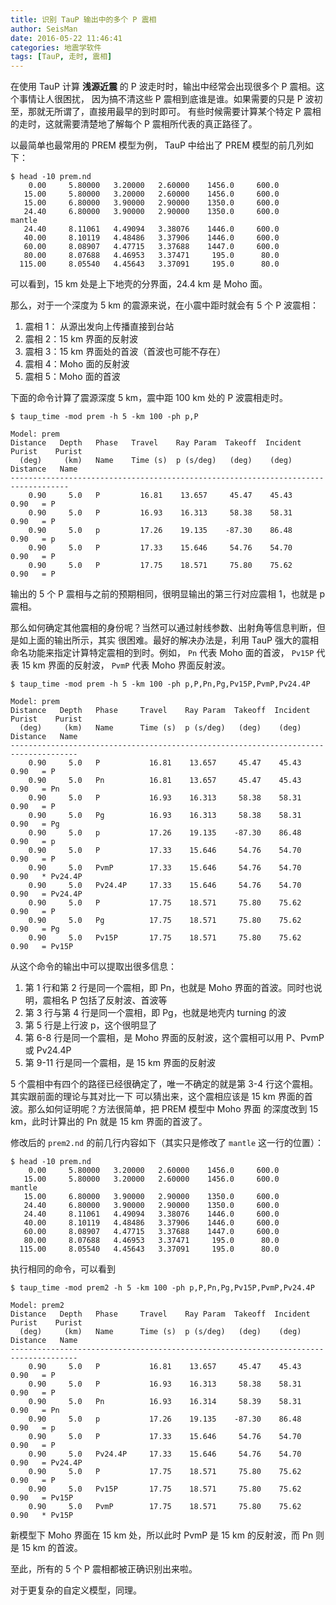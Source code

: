 ```yaml
---
title: 识别 TauP 输出中的多个 P 震相
author: SeisMan
date: 2016-05-22 11:46:41
categories: 地震学软件
tags: [TauP, 走时, 震相]
---
```


在使用 TauP 计算 **浅源近震** 的 P 波走时时，输出中经常会出现很多个 P 震相。这个事情让人很困扰，
因为搞不清这些 P 震相到底谁是谁。如果需要的只是 P 波初至，那就无所谓了，直接用最早的到时即可。
有些时候需要计算某个特定 P 震相的走时，这就需要清楚地了解每个 P 震相所代表的真正路径了。

<!--more-->

以最简单也最常用的 PREM 模型为例， TauP 中给出了 PREM 模型的前几列如下：

    $ head -10 prem.nd
        0.00     5.80000   3.20000   2.60000    1456.0     600.0
       15.00     5.80000   3.20000   2.60000    1456.0     600.0
       15.00     6.80000   3.90000   2.90000    1350.0     600.0
       24.40     6.80000   3.90000   2.90000    1350.0     600.0
    mantle
       24.40     8.11061   4.49094   3.38076    1446.0     600.0
       40.00     8.10119   4.48486   3.37906    1446.0     600.0
       60.00     8.08907   4.47715   3.37688    1447.0     600.0
       80.00     8.07688   4.46953   3.37471     195.0      80.0
      115.00     8.05540   4.45643   3.37091     195.0      80.0


可以看到，15 km 处是上下地壳的分界面，24.4 km 是 Moho 面。

那么，对于一个深度为 5 km 的震源来说，在小震中距时就会有 5 个 P 波震相：

1. 震相 1： 从源出发向上传播直接到台站
2. 震相 2：15 km 界面的反射波
3. 震相 3：15 km 界面处的首波（首波也可能不存在）
4. 震相 4：Moho 面的反射波
5. 震相 5：Moho 面的首波


下面的命令计算了震源深度 5 km，震中距 100 km 处的 P 波震相走时。

    $ taup_time -mod prem -h 5 -km 100 -ph p,P

    Model: prem
    Distance   Depth   Phase   Travel    Ray Param  Takeoff  Incident  Purist    Purist
      (deg)     (km)   Name    Time (s)  p (s/deg)   (deg)    (deg)   Distance   Name
    -----------------------------------------------------------------------------------
        0.90     5.0   P         16.81    13.657     45.47    45.43     0.90   = P
        0.90     5.0   P         16.93    16.313     58.38    58.31     0.90   = P
        0.90     5.0   p         17.26    19.135    -87.30    86.48     0.90   = p
        0.90     5.0   P         17.33    15.646     54.76    54.70     0.90   = P
        0.90     5.0   P         17.75    18.571     75.80    75.62     0.90   = P

输出的 5 个 P 震相与之前的预期相同，很明显输出的第三行对应震相 1，也就是 p 震相。

那么如何确定其他震相的身份呢？当然可以通过射线参数、出射角等信息判断，但是如上面的输出所示，其实
很困难。最好的解决办法是，利用 TauP 强大的震相命名功能来指定计算特定震相的到时。例如， `Pn` 代表
Moho 面的首波， `Pv15P` 代表 15 km 界面的反射波， `PvmP` 代表 Moho 界面反射波。

    $ taup_time -mod prem -h 5 -km 100 -ph p,P,Pn,Pg,Pv15P,PvmP,Pv24.4P

    Model: prem
    Distance   Depth   Phase     Travel    Ray Param  Takeoff  Incident  Purist    Purist
      (deg)     (km)   Name      Time (s)  p (s/deg)   (deg)    (deg)   Distance   Name
    -------------------------------------------------------------------------------------
        0.90     5.0   P           16.81    13.657     45.47    45.43     0.90   = P
        0.90     5.0   Pn          16.81    13.657     45.47    45.43     0.90   = Pn
        0.90     5.0   P           16.93    16.313     58.38    58.31     0.90   = P
        0.90     5.0   Pg          16.93    16.313     58.38    58.31     0.90   = Pg
        0.90     5.0   p           17.26    19.135    -87.30    86.48     0.90   = p
        0.90     5.0   P           17.33    15.646     54.76    54.70     0.90   = P
        0.90     5.0   PvmP        17.33    15.646     54.76    54.70     0.90   * Pv24.4P
        0.90     5.0   Pv24.4P     17.33    15.646     54.76    54.70     0.90   = Pv24.4P
        0.90     5.0   P           17.75    18.571     75.80    75.62     0.90   = P
        0.90     5.0   Pg          17.75    18.571     75.80    75.62     0.90   = Pg
        0.90     5.0   Pv15P       17.75    18.571     75.80    75.62     0.90   = Pv15P


从这个命令的输出中可以提取出很多信息：

1. 第 1 行和第 2 行是同一个震相，即 Pn，也就是 Moho 界面的首波。同时也说明，震相名 P 包括了反射波、首波等
2. 第 3 行与第 4 行是同一个震相，即 Pg，也就是地壳内 turning 的波
3. 第 5 行是上行波 p，这个很明显了
4. 第 6-8 行是同一个震相，是 Moho 界面的反射波，这个震相可以用 P、PvmP 或 Pv24.4P
5. 第 9-11 行是同一个震相，是 15 km 界面的反射波

5 个震相中有四个的路径已经很确定了，唯一不确定的就是第 3-4 行这个震相。其实跟前面的理论与其对比一下
可以猜出来，这个震相应该是 15 km 界面的首波。那么如何证明呢？方法很简单，把 PREM 模型中 Moho 界面
的深度改到 15 km，此时计算出的 Pn 就是 15 km 界面的首波了。

修改后的 `prem2.nd` 的前几行内容如下（其实只是修改了 `mantle` 这一行的位置）：

    $ head -10 prem.nd
        0.00     5.80000   3.20000   2.60000    1456.0     600.0
       15.00     5.80000   3.20000   2.60000    1456.0     600.0
    mantle
       15.00     6.80000   3.90000   2.90000    1350.0     600.0
       24.40     6.80000   3.90000   2.90000    1350.0     600.0
       24.40     8.11061   4.49094   3.38076    1446.0     600.0
       40.00     8.10119   4.48486   3.37906    1446.0     600.0
       60.00     8.08907   4.47715   3.37688    1447.0     600.0
       80.00     8.07688   4.46953   3.37471     195.0      80.0
      115.00     8.05540   4.45643   3.37091     195.0      80.0

执行相同的命令，可以看到

    $ taup_time -mod prem2 -h 5 -km 100 -ph p,P,Pn,Pg,Pv15P,PvmP,Pv24.4P

    Model: prem2
    Distance   Depth   Phase     Travel    Ray Param  Takeoff  Incident  Purist    Purist
      (deg)     (km)   Name      Time (s)  p (s/deg)   (deg)    (deg)   Distance   Name
    -------------------------------------------------------------------------------------
        0.90     5.0   P           16.81    13.657     45.47    45.43     0.90   = P
        0.90     5.0   P           16.93    16.313     58.38    58.31     0.90   = P
        0.90     5.0   Pn          16.93    16.314     58.39    58.31     0.90   = Pn
        0.90     5.0   p           17.26    19.135    -87.30    86.48     0.90   = p
        0.90     5.0   P           17.33    15.646     54.76    54.70     0.90   = P
        0.90     5.0   Pv24.4P     17.33    15.646     54.76    54.70     0.90   = Pv24.4P
        0.90     5.0   P           17.75    18.571     75.80    75.62     0.90   = P
        0.90     5.0   Pv15P       17.75    18.571     75.80    75.62     0.90   = Pv15P
        0.90     5.0   PvmP        17.75    18.571     75.80    75.62     0.90   * Pv15P

新模型下 Moho 界面在 15 km 处，所以此时 PvmP 是 15 km 的反射波，而 Pn 则是 15 km 的首波。

至此，所有的 5 个 P 震相都被正确识别出来啦。

对于更复杂的自定义模型，同理。
